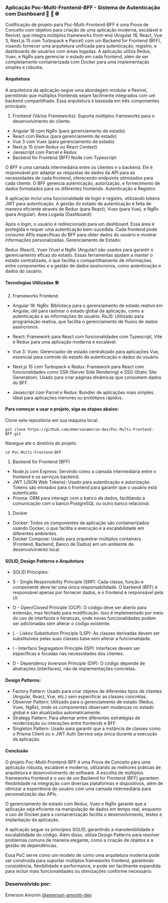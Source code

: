 ### Aplicação Poc-Multi-Frontend-BFF - Sistema de Autenticação com Dashboard 🚀 🔄 🌐

Codificação de projeto para Poc-Multi-Frontend-BFF é uma Prova de Conceito com objetivo para criação de uma aplicação moderna, escalável e flexível, que integra múltiplos frameworks front-end (Angular 18, React, Vue 3, Next.js 15 com Turbopack e Parcel) com um Backend for Frontend (BFF), visando fornecer uma arquitetura unificada para autenticação, registro, e dashboards de usuários com áreas logadas. A aplicação utiliza Redux, Vuex, e NgRx para gerenciar o estado em cada frontend, além de ser completamente containerizada com Docker para uma implementação simples e robusta.


#### Arquitetura
A arquitetura da aplicação segue uma abordagem modular e flexível, permitindo que múltiplos frontends sejam facilmente integrados com um backend compartilhado. Essa arquitetura é baseada em três componentes principais:

1. Frontend (Vários Frameworks): Suporta múltiplos frameworks para o desenvolvimento do cliente.

- Angular 18 com NgRx (para gerenciamento de estado)
- React com Redux (para gerenciamento de estado)
- Vue 3 com Vuex (para gerenciamento de estado)
- Next.js 15 (com Redux ou React Context)
- Javascript com Parcel e Redux
- Backend for Frontend (BFF) Node com Typescript:

O BFF é uma camada intermediária entre os clientes e o backend. Ele é responsável por adaptar as respostas de dados da API para as necessidades de cada frontend, oferecendo endpoints otimizados para cada cliente.
O BFF gerencia autenticação, autorização, e fornecimento de dados formatados para os diferentes frontends.
Autenticação e Registro:

A aplicação inclui uma funcionalidade de login e registro, utilizando tokens JWT para autenticação. A gestão do estado de autenticação é feita de maneira eficiente através de Redux (para React), Vuex (para Vue), e NgRx (para Angular).
Área Logada (Dashboard):

Após o login, o usuário é redirecionado para um dashboard. Essa área é protegida e requer uma autenticação bem-sucedida. Cada frontend pode consumir APIs específicas do BFF para obter dados do usuário e mostrar informações personalizadas.
Gerenciamento de Estado:

Redux (React), Vuex (Vue) e NgRx (Angular) são usados para garantir o gerenciamento eficaz do estado. Essas ferramentas ajudam a manter o estado centralizado, o que facilita o compartilhamento de informações entre componentes e a gestão de dados assíncronos, como autenticação e dados do usuário.

  #### Tecnologias Utilizadas 🛠
  

2. Frameworks Frontend

- Angular 18: NgRx: Biblioteca para o gerenciamento de estado reativo em Angular, útil para rastrear o estado global da aplicação, como a autenticação e as informações do usuário. RxJS: Utilizado para programação reativa, que facilita o gerenciamento de fluxos de dados assíncronos.

- React: Framework para React com funcionalidades com Typescript, Vite e Redux para uma aplicação moderna e escalável.

- Vue 3: Vuex: Gerenciador de estado centralizado para aplicações Vue, essencial para controle do estado da autenticação e dados do usuário.

- Next.js 15 com Turbopack e Redux: Framework para React com funcionalidades como SSR (Server Side Rendering) e SSG (Static Site Generation). Usado para criar páginas dinâmicas que consomem dados do BFF.

- Javascript com Parcel e Redux: Bundler de aplicações mais simples. Ideal para aplicações menores ou protótipos rápidos.


#### Para começar a usar o projeto, siga as etapas abaixo:

Clone este repositório em sua máquina local:
```
git clone https://github.com/emersonamorim-dev/Poc-Multi-Frontend-BFF.git
```
Navegue até o diretório do projeto

```
cd Poc-Multi-Frontend-BFF
```


1. Backend for Frontend (BFF)
- Node.js com Express: Servindo como a camada intermediária entre o frontend e os serviços backend.
- JWT (JSON Web Tokens): Usado para autenticação e autorização. Tokens são enviados para o frontend para garantir que o usuário está autenticado.
- Prisma: ORM para interagir com o banco de dados, facilitando a comunicação com o banco PostgreSQL ou outro banco relacional.

1. Docker
- Docker: Todos os componentes da aplicação são containerizados usando Docker, o que facilita a execução e a escalabilidade em diferentes ambientes.
- Docker Compose: Usado para orquestrar múltiplos containers (Frontend, Backend, Banco de Dados) em um ambiente de desenvolvimento local.


#### SOLID, Design Patterns e Arquitetura

- SOLID Principles:

- S - Single Responsibility Principle (SRP): Cada classe, função e componente deve ter uma única responsabilidade. O backend (BFF) é responsável apenas por fornecer dados, e o frontend é responsável pela UI.
- O - Open/Closed Principle (OCP): O código deve ser aberto para extensão, mas fechado para modificação. Isso é implementado por meio do uso de interfaces e heranças, onde novas funcionalidades podem ser adicionadas sem alterar o código existente.
- L - Liskov Substitution Principle (LSP): As classes derivadas devem ser substituíveis pelas suas classes base sem alterar a funcionalidade.
- I - Interface Segregation Principle (ISP): Interfaces devem ser específicas e focadas nas necessidades dos clientes.
- D - Dependency Inversion Principle (DIP): O código depende de abstrações (interfaces), não de implementações concretas.

#### Design Patterns:

- Factory Pattern: Usado para criar objetos de diferentes tipos de clientes (Angular, React, Vue, etc.) sem especificar as classes concretas.
- Observer Pattern: Utilizado para o gerenciamento de estado (Redux, Vuex, NgRx), onde os componentes observam mudanças no estado global e são atualizados automaticamente.
- Strategy Pattern: Para alternar entre diferentes estratégias de renderização ou interações entre frontends e BFF.
- Singleton Pattern: Usado para garantir que a instância de classes como o Prisma Client ou o JWT Auth Service seja única durante a execução da aplicação.


#### Conclusão

O projeto Poc-Multi-Frontend-BFF é uma Prova de Conceito para uma aplicação robusta, escalável e moderna, utilizando as melhores práticas de arquitetura e desenvolvimento de software. A escolha de múltiplos frameworks frontend e o uso de um Backend for Frontend (BFF) garantem flexibilidade na integração com diversas plataformas e dispositivos, além de otimizar a experiência do usuário com uma camada intermediária para personalização das APIs.

O gerenciamento de estado com Redux, Vuex e NgRx garante que a aplicação seja eficiente na manipulação de dados em tempo real, enquanto o uso de Docker para a containerização facilita o desenvolvimento, testes e implantação da aplicação.

A aplicação segue os princípios SOLID, garantindo a manutenibilidade e escalabilidade do código. Além disso, utiliza Design Patterns para resolver problemas comuns de maneira elegante, como a criação de objetos e a gestão de dependências.

Essa PoC serve como um modelo de como uma arquitetura moderna pode ser construída para suportar múltiplos frameworks frontend, garantindo consistência, flexibilidade e performance, e pode ser facilmente expandida para incluir mais funcionalidades ou otimizações conforme necessário.

### Desenvolvido por:

Emerson Amorim [@emerson-amorim-dev](https://www.linkedin.com/in/emerson-amorim-dev/)
